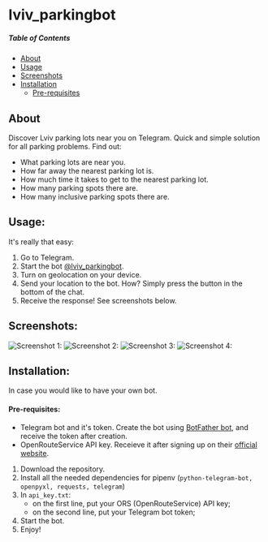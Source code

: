# lviv_parkingbot
##### Table of Contents  
- [About](#about)  
- [Usage](#usage)  
- [Screenshots](#screenshots)  
- [Installation](#installation)
    - [Pre-requisites](#prereq)

<a href="about"></a>
## About
Discover Lviv parking lots near you on Telegram. Quick and simple solution for all parking problems. Find out:

- What parking lots are near you.
- How far away the nearest parking lot is.
- How much time it takes to get to the nearest parking lot.
- How many parking spots there are.
- How many inclusive parking spots there are.
<a href="usage"></a>
## Usage:
It's really that easy:
1) Go to Telegram.
2) Start the bot [@lviv_parkingbot](t.me/lviv_parkingbot).
3) Turn on geolocation on your device.
4) Send your location to the bot. How? Simply press the button in the bottom of the chat.
5) Receive the response! See screenshots below.
<a href="screenshots"></a>
## Screenshots:
![Screenshot 1:](https://snipboard.io/ytxXrm.jpg "Bot About page")
![Screenshot 2:](https://snipboard.io/aTOFEM.jpg "Bot instructions")
![Screenshot 3:](https://snipboard.io/DcAgru.jpg "Bot in action")
![Screenshot 4:](https://snipboard.io/10Uaef.jpg "Telegram location feature in action")
<a href="installation"></a>
## Installation:
In case you would like to have your own bot.
<a href="prereq"></a>
#### Pre-requisites:
- Telegram bot and it's token. Create the bot using [BotFather bot](t.me/botfather), and receive the token after creation.
- OpenRouteService API key. Receieve it after signing up on their [official website](https://openrouteservice.org).
1) Download the repository.
2) Install all the needed dependencies for pipenv (`python-telegram-bot, openpyxl, requests, telegram`)
3) In `api_key.txt`: 
    - on the first line, put your ORS (OpenRouteService) API key;
    - on the second line, put your Telegram bot token;
4) Start the bot.
5) Enjoy!
